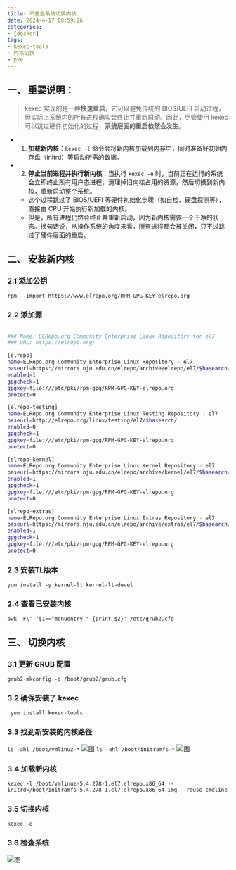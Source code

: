 ```yaml
---
title: 不重启系统切换内核
date: 2024-4-17 08:59:26
categories: 
- [docker]
tags: 
- kexec-tools
- 内核切换
- pve
---
```


## 一、 重要说明：

> kexec 实现的是一种**快速重启**，它可以避免传统的 BIOS/UEFI 启动过程，但实际上系统内的所有进程确实会终止并重新启动。因此，尽管使用 kexec 可以跳过硬件初始化的过程，**系统层面的重启依然会发生**。

- 1. **加载新内核**：`kexec -l` 命令会将新内核加载到内存中，同时准备好初始内存盘（initrd）等启动所需的数据。
- 2. **停止当前进程并执行新内核**：当执行 `kexec -e` 时，当前正在运行的系统会立即终止所有用户态进程，清理掉旧内核占用的资源，然后切换到新内核，重新启动整个系统。
  - 这个过程跳过了 BIOS/UEFI 等硬件初始化步骤（如自检、硬盘探测等），直接由 CPU 开始执行新加载的内核。
  - 但是，所有进程仍然会终止并重新启动，因为新内核需要一个干净的状态。换句话说，从操作系统的角度来看，所有进程都会被关闭，只不过跳过了硬件层面的重启。


## 二、 安装新内核

### 2.1 添加公钥
  ` rpm --import https://www.elrepo.org/RPM-GPG-KEY-elrepo.org `

### 2.2 添加源

  ``` bash
  
  ### Name: ELRepo.org Community Enterprise Linux Repository for el7
  ### URL: https://elrepo.org/
  
  [elrepo]
  name=ELRepo.org Community Enterprise Linux Repository - el7
  baseurl=https://mirrors.nju.edu.cn/elrepo/archive/elrepo/el7/$basearch/
  enabled=1
  gpgcheck=1
  gpgkey=file:///etc/pki/rpm-gpg/RPM-GPG-KEY-elrepo.org
  protect=0
  
  [elrepo-testing]
  name=ELRepo.org Community Enterprise Linux Testing Repository - el7
  baseurl=http://elrepo.org/linux/testing/el7/$basearch/
  enabled=0
  gpgcheck=1
  gpgkey=file:///etc/pki/rpm-gpg/RPM-GPG-KEY-elrepo.org
  protect=0
  
  [elrepo-kernel]
  name=ELRepo.org Community Enterprise Linux Kernel Repository - el7
  baseurl=https://mirrors.nju.edu.cn/elrepo/archive/kernel/el7/$basearch/
  enabled=1
  gpgcheck=1
  gpgkey=file:///etc/pki/rpm-gpg/RPM-GPG-KEY-elrepo.org
  protect=0
  
  [elrepo-extras]
  name=ELRepo.org Community Enterprise Linux Extras Repository - el7
  baseurl=https://mirrors.nju.edu.cn/elrepo/archive/extras/el7/$basearch/
  enabled=1
  gpgcheck=1
  gpgkey=file:///etc/pki/rpm-gpg/RPM-GPG-KEY-elrepo.org
  protect=0
  
  ```

### 2.3 安装TL版本

  ` yum install -y kernel-lt kernel-lt-devel `

### 2.4 查看已安装内核

  ` awk -F\' '$1=="menuentry " {print $2}' /etc/grub2.cfg `


## 三、 切换内核


### 3.1 更新 GRUB 配置

  ` grub2-mkconfig -o /boot/grub2/grub.cfg `


### 3.2 确保安装了 kexec

  ` yum install kexec-tools`

### 3.3 找到新安装的内核路径

  ` ls -ahl /boot/vmlinuz-* `
  ![图](/images/085.kexec.md.01.png)
  ` ls -ahl /boot/initramfs-* `
  ![图](/images/085.kexec.md.02.png)

### 3.4 加载新内核

  ` kexec -l /boot/vmlinuz-5.4.278-1.el7.elrepo.x86_64 --initrd=/boot/initramfs-5.4.278-1.el7.elrepo.x86_64.img --reuse-cmdline `

### 3.5 切换内核

  ` kexec -e `

### 3.6 检查系统

  ![图](/images/085.kexec.md.03.png)

